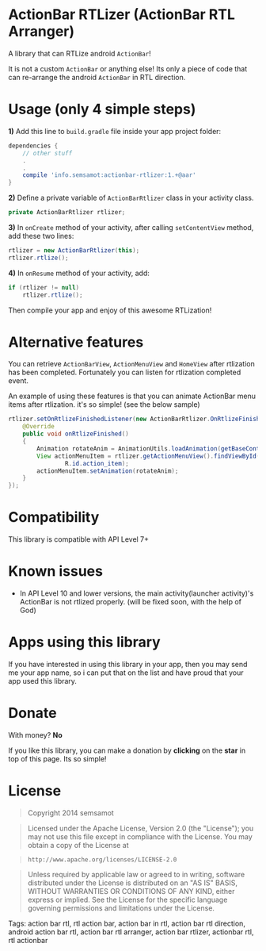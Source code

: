 ActionBar RTLizer (ActionBar RTL Arranger)
================

A library that can RTLize android `ActionBar`!

It is not a custom `ActionBar` or anything else!
Its only a piece of code that can re-arrange the android `ActionBar` in RTL direction.

Usage (only 4 simple steps)
================
**1)** Add this line to `build.gradle` file inside your app project folder:
```groovy
dependencies {
    // other stuff
    .
    .
    compile 'info.semsamot:actionbar-rtlizer:1.+@aar'
}
```

**2)** Define a private variable of `ActionBarRtlizer` class in your activity class.

```java
private ActionBarRtlizer rtlizer;
```

**3)** In `onCreate` method of your activity, after calling `setContentView` method, add these two lines:

```java
rtlizer = new ActionBarRtlizer(this);
rtlizer.rtlize();
```

**4)** In `onResume` method of your activity, add:

```java
if (rtlizer != null)
    rtlizer.rtlize();
```

Then compile your app and enjoy of this awesome RTLization!

Alternative features
================
You can retrieve `ActionBarView`, `ActionMenuView` and `HomeView` after rtlization has been completed.
Fortunately you can listen for rtlization completed event.

An example of using these features is that you can animate ActionBar menu items after rtlization. it's so simple! (see the below sample)

```java
rtlizer.setOnRtlizeFinishedListener(new ActionBarRtlizer.OnRtlizeFinishedListener() {
    @Override
    public void onRtlizeFinished()
    {
        Animation rotateAnim = AnimationUtils.loadAnimation(getBaseContext(), R.anim.rotate);
        View actionMenuItem = rtlizer.getActionMenuView().findViewById(
                R.id.action_item);
        actionMenuItem.setAnimation(rotateAnim);
    }
});
```

Compatibility
================
This library is compatible with API Level 7+

Known issues
================
- In API Level 10 and lower versions, the main activity(launcher activity)'s ActionBar is not rtlized properly. (will be fixed soon, with the help of God)

Apps using this library
================
If you have interested in using this library in your app, then you may send me your app name, so i can put that on the list and have proud that your app used this library.

Donate
================
With money? **No**

If you like this library, you can make a donation by **clicking** on the **star** in top of this page. Its so simple!

License
================
> Copyright 2014 semsamot

> Licensed under the Apache License, Version 2.0 (the "License");
> you may not use this file except in compliance with the License.
> You may obtain a copy of the License at

>     http://www.apache.org/licenses/LICENSE-2.0

> Unless required by applicable law or agreed to in writing, software
distributed under the License is distributed on an "AS IS" BASIS,
WITHOUT WARRANTIES OR CONDITIONS OF ANY KIND, either express or implied.
See the License for the specific language governing permissions and
limitations under the License.

Tags:
action bar rtl, rtl action bar, action bar in rtl, action bar rtl direction, android action bar rtl, action bar rtl arranger, action bar rtlizer, actionbar rtl, rtl actionbar
